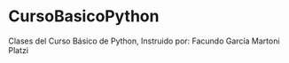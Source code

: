# CursoBasicoPython
Clases del Curso Básico de Python, Instruido por: Facundo García Martoni Platzi
